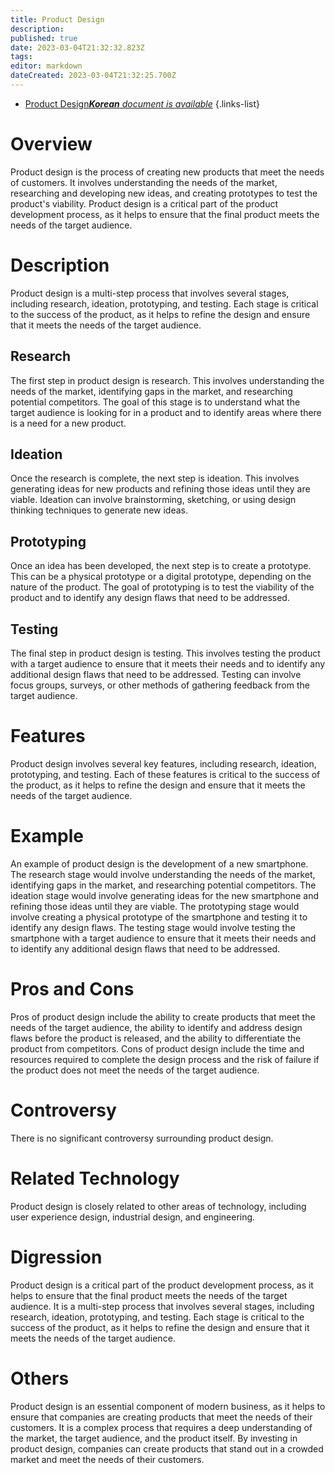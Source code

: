 ```yaml
---
title: Product Design
description: 
published: true
date: 2023-03-04T21:32:32.823Z
tags: 
editor: markdown
dateCreated: 2023-03-04T21:32:25.700Z
---
```


- [Product Design***Korean** document is available*](/ko/Knowledge-base/Dictionary/product-design)
{.links-list}


# Overview

Product design is the process of creating new products that meet the needs of customers. It involves understanding the needs of the market, researching and developing new ideas, and creating prototypes to test the product's viability. Product design is a critical part of the product development process, as it helps to ensure that the final product meets the needs of the target audience.

# Description

Product design is a multi-step process that involves several stages, including research, ideation, prototyping, and testing. Each stage is critical to the success of the product, as it helps to refine the design and ensure that it meets the needs of the target audience.

## Research

The first step in product design is research. This involves understanding the needs of the market, identifying gaps in the market, and researching potential competitors. The goal of this stage is to understand what the target audience is looking for in a product and to identify areas where there is a need for a new product.

## Ideation

Once the research is complete, the next step is ideation. This involves generating ideas for new products and refining those ideas until they are viable. Ideation can involve brainstorming, sketching, or using design thinking techniques to generate new ideas.

## Prototyping

Once an idea has been developed, the next step is to create a prototype. This can be a physical prototype or a digital prototype, depending on the nature of the product. The goal of prototyping is to test the viability of the product and to identify any design flaws that need to be addressed.

## Testing

The final step in product design is testing. This involves testing the product with a target audience to ensure that it meets their needs and to identify any additional design flaws that need to be addressed. Testing can involve focus groups, surveys, or other methods of gathering feedback from the target audience.

# Features

Product design involves several key features, including research, ideation, prototyping, and testing. Each of these features is critical to the success of the product, as it helps to refine the design and ensure that it meets the needs of the target audience.

# Example

An example of product design is the development of a new smartphone. The research stage would involve understanding the needs of the market, identifying gaps in the market, and researching potential competitors. The ideation stage would involve generating ideas for the new smartphone and refining those ideas until they are viable. The prototyping stage would involve creating a physical prototype of the smartphone and testing it to identify any design flaws. The testing stage would involve testing the smartphone with a target audience to ensure that it meets their needs and to identify any additional design flaws that need to be addressed.

# Pros and Cons

Pros of product design include the ability to create products that meet the needs of the target audience, the ability to identify and address design flaws before the product is released, and the ability to differentiate the product from competitors. Cons of product design include the time and resources required to complete the design process and the risk of failure if the product does not meet the needs of the target audience.

# Controversy

There is no significant controversy surrounding product design.

# Related Technology

Product design is closely related to other areas of technology, including user experience design, industrial design, and engineering.

# Digression

Product design is a critical part of the product development process, as it helps to ensure that the final product meets the needs of the target audience. It is a multi-step process that involves several stages, including research, ideation, prototyping, and testing. Each stage is critical to the success of the product, as it helps to refine the design and ensure that it meets the needs of the target audience.

# Others

Product design is an essential component of modern business, as it helps to ensure that companies are creating products that meet the needs of their customers. It is a complex process that requires a deep understanding of the market, the target audience, and the product itself. By investing in product design, companies can create products that stand out in a crowded market and meet the needs of their customers.